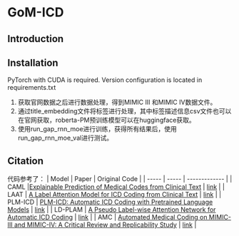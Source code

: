 # GoM-ICD
## Introduction
## Installation
PyTorch with CUDA is required. Version configuration is located in requirements.txt 
1. 获取官网数据之后进行数据处理，得到MIMIC III 和MIMIC IV数据文件。
2. 通过title_embedding文件将标签进行处理，其中标签描述信息csv文件也可以在官网获取，roberta-PM预训练模型可以在huggingface获取。
3. 使用run_gap_rnn_moe进行训练，获得所有结果后，使用run_gap_rnn_moe_val进行测试。
## Citation
代码参考了：
| Model | Paper | Original Code |
| ----- | ----- | ------------- |
|  CAML |[Explainable Prediction of Medical Codes from Clinical Text](https://aclanthology.org/N18-1100/) | [link](https://github.com/jamesmullenbach/caml-mimic) | 
|  LAAT | [A Label Attention Model for ICD Coding from Clinical Text](https://dl.acm.org/doi/10.5555/3491440.3491901) | [link](https://github.com/aehrc/LAAT) |
|  PLM-ICD | [PLM-ICD: Automatic ICD Coding with Pretrained Language Models](https://aclanthology.org/2022.clinicalnlp-1.2/) | [link](https://github.com/MiuLab/PLM-ICD) |
|  LD-PLAM | [A Pseudo Label-wise Attention Network for Automatic ICD Coding](https://ieeexplore.ieee.org/abstract/document/9837396) | [link](https://github.com/CSUBioGroup/LD-PLAM) |
|    AMC   | [Automated Medical Coding on MIMIC-III and MIMIC-IV: A Critical Review and Replicability Study](https://doi.org/10.1145/3539618.3591918) | [link](https://github.com/xiaoruijiang/joakim_edin-medical-coding-reproducibility-sigir2023) |
